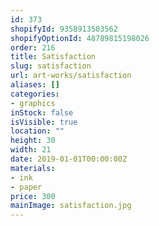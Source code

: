 ```yaml
---
id: 373
shopifyId: 9358913503562
shopifyOptionId: 48789815198026
order: 216
title: Satisfaction
slug: satisfaction
url: art-works/satisfaction
aliases: []
categories:
- graphics
inStock: false
isVisible: true
location: ""
height: 30
width: 21
date: 2019-01-01T00:00:00Z
materials:
- ink
- paper
price: 300
mainImage: satisfaction.jpg
---
```


